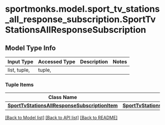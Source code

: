 # sportmonks.model.sport_tv_stations_all_response_subscription.SportTvStationsAllResponseSubscription

## Model Type Info
Input Type | Accessed Type | Description | Notes
------------ | ------------- | ------------- | -------------
list, tuple,  | tuple,  |  | 

### Tuple Items
Class Name | Input Type | Accessed Type | Description | Notes
------------- | ------------- | ------------- | ------------- | -------------
[**SportTvStationsAllResponseSubscriptionItem**](SportTvStationsAllResponseSubscriptionItem.md) | [**SportTvStationsAllResponseSubscriptionItem**](SportTvStationsAllResponseSubscriptionItem.md) | [**SportTvStationsAllResponseSubscriptionItem**](SportTvStationsAllResponseSubscriptionItem.md) |  | 

[[Back to Model list]](../../README.md#documentation-for-models) [[Back to API list]](../../README.md#documentation-for-api-endpoints) [[Back to README]](../../README.md)

